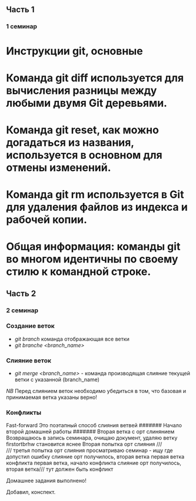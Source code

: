 ## Часть 1

### 1 семинар
# Инструкции git, основные
# Команда git diff используется для вычисления разницы между любыми двумя Git деревьями.
# Команда git reset, как можно догадаться из названия, используется в основном для отмены изменений.
# Команда git rm используется в Git для удаления файлов из индекса и рабочей копии.
# Общая информация: команды git во многом идентичны по своему стилю к командной строке.

## Часть 2
### 2 семинар
### Создание веток
* *git branch* команда отображающая все ветки
* *git branche <branch_name>*
### Слияние веток

* *git merge <branch_name>* - команда производящая слияние текущей ветки c указанной (branch_name)

_*NB*_ Перед слиянием веток необходимо убедиться в том, что базовая и принимаемая ветка указаны верно!

### Конфликты

Fast-forward
Это поэтапный способ слияния ветвей
####### Начало второй домашней работы #######
Вторая ветка с орт слинянием
Возвращаюсь в запись семинара, очищаю документ, удаляю ветку firstortbrhw
становится яснее
Вторая попытка орт слияния
///    
///
третья попытка орт слияния
просматриваю семинар - ищу где допустил ошибку
слияние орт получилось, вторая ветка
первая ветка конфликта
первая ветка, начало конфликта
слияние орт получилось, вторая ветка/// тут должен быть конфликт


Домашнее задания выполнено!

Добавил, конспект.